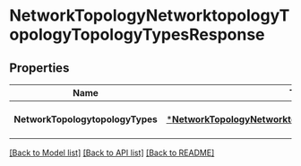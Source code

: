 # NetworkTopologyNetworktopologyTopologyTopologyTypesResponse

## Properties
Name | Type | Description | Notes
------------ | ------------- | ------------- | -------------
**NetworkTopologytopologyTypes** | [***NetworkTopologyNetworktopologyTopologyTopologyTypes**](network.topology.networktopology.topology.TopologyTypes.md) |  | [optional] [default to null]

[[Back to Model list]](../README.md#documentation-for-models) [[Back to API list]](../README.md#documentation-for-api-endpoints) [[Back to README]](../README.md)


